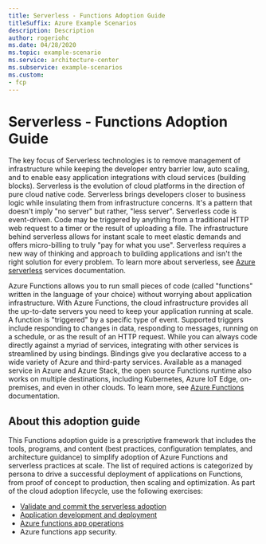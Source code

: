 ```yaml
---
title: Serverless - Functions Adoption Guide
titleSuffix: Azure Example Scenarios
description: Description
author: rogeriohc
ms.date: 04/28/2020
ms.topic: example-scenario
ms.service: architecture-center
ms.subservice: example-scenarios
ms.custom:
- fcp
---
```

# Serverless - Functions Adoption Guide

The key focus of Serverless technologies is to remove management of infrastructure while keeping the developer entry barrier low, auto scaling, and to enable easy application integrations with cloud services (building blocks). Serverless is the evolution of cloud platforms in the direction of pure cloud native code. Serverless brings developers closer to business logic while insulating them from infrastructure concerns. It's a pattern that doesn't imply "no server" but rather, "less server". Serverless code is event-driven. Code may be triggered by anything from a traditional HTTP web request to a timer or the result of uploading a file. The infrastructure behind serverless allows for instant scale to meet elastic demands and offers micro-billing to truly "pay for what you use". Serverless requires a new way of thinking and approach to building applications and isn't the right solution for every problem. To learn more about serverless, see [Azure serverless](https://azure.microsoft.com/en-us/solutions/serverless/) services documentation.

Azure Functions allows you to run small pieces of code (called "functions" written in the language of your choice) without worrying about application infrastructure. With Azure Functions, the cloud infrastructure provides all the up-to-date servers you need to keep your application running at scale. A function is "triggered" by a specific type of event. Supported triggers include responding to changes in data, responding to messages, running on a schedule, or as the result of an HTTP request. While you can always code directly against a myriad of services, integrating with other services is streamlined by using bindings. Bindings give you declarative access to a wide variety of Azure and third-party services. Available as a managed service in Azure and Azure Stack, the open source Functions runtime also works on multiple destinations, including Kubernetes, Azure IoT Edge, on-premises, and even in other clouds. To learn more, see [Azure Functions](https://docs.microsoft.com/en-us/azure/azure-functions/) documentation.

## About this adoption guide
This Functions adoption guide is a prescriptive framework that includes the tools, programs, and content (best practices, configuration templates, and architecture guidance) to simplify adoption of Azure Functions and serverless practices at scale.
The list of required actions is categorized by persona to drive a successful deployment of applications on Functions, from proof of concept to production, then scaling and optimization. As part of the cloud adoption lifecycle, use the following exercises:

- [Validate and commit the serverless adoption](./validate-commit-serverless-adoption.md)
- [Application development and deployment](./application-development.md)
- [Azure functions app operations](./functions-app-operations.md)
- Azure functions app security.

